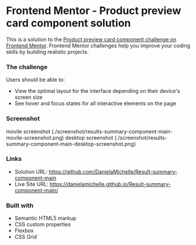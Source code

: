 # Frontend Mentor - Product preview card component solution

This is a solution to the [Product preview card component challenge on Frontend Mentor](https://www.frontendmentor.io/challenges/product-preview-card-component-GO7UmttRfa). Frontend Mentor challenges help you improve your coding skills by building realistic projects. 

### The challenge

Users should be able to:

- View the optimal layout for the interface depending on their device's screen size
- See hover and focus states for all interactive elements on the page

### Screenshot

movile screenshot (./screenshot/results-summary-component-main-movile-screenshot.png)
desktop screenshot (./screenshot/results-summary-component-main-desktop-screenshot.png)


### Links

- Solution URL: https://github.com/DanielaMichelle/Result-summary-component-main
- Live Site URL: https://danielamichelle.github.io/Result-summary-component-main/


### Built with

- Semantic HTML5 markup
- CSS custom properties
- Flexbox
- CSS Grid